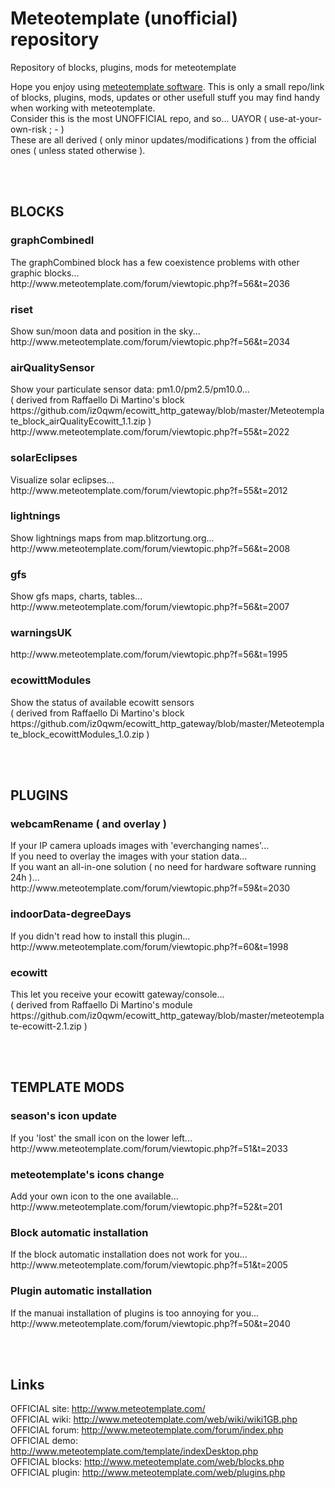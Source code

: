 # Meteotemplate (unofficial) repository
Repository of blocks, plugins, mods for meteotemplate

Hope you enjoy using <a href="http://www.meteotemplate.com/">meteotemplate software</a>. This is only a small repo/link of blocks, plugins, mods, updates or other usefull stuff you may find handy when working with meteotemplate.<br>
Consider this is the most UNOFFICIAL repo, and so... UAYOR ( use-at-your-own-risk ; - )<br>
These are all derived ( only minor updates/modifications ) from the official ones ( unless stated otherwise ).

<br><br><h2>BLOCKS</h2>
<h3>graphCombinedI</h3>
The graphCombined block has a few coexistence problems with other graphic blocks...<br>
http://www.meteotemplate.com/forum/viewtopic.php?f=56&t=2036<br>
<h3>riset</h3>
Show sun/moon data and position in the sky...<br>
http://www.meteotemplate.com/forum/viewtopic.php?f=56&t=2034<br>
<h3>airQualitySensor</h3>
Show your particulate sensor data: pm1.0/pm2.5/pm10.0...<br>
( derived from Raffaello Di Martino's block https://github.com/iz0qwm/ecowitt_http_gateway/blob/master/Meteotemplate_block_airQualityEcowitt_1.1.zip )<br>
http://www.meteotemplate.com/forum/viewtopic.php?f=55&t=2022<br>
<h3>solarEclipses</h3>
Visualize solar eclipses...<br>
http://www.meteotemplate.com/forum/viewtopic.php?f=55&t=2012<br>
<h3>lightnings</h3>
Show lightnings maps from map.blitzortung.org...<br>
http://www.meteotemplate.com/forum/viewtopic.php?f=56&t=2008<br>
<h3>gfs</h3>
Show gfs maps, charts, tables...<br>
http://www.meteotemplate.com/forum/viewtopic.php?f=56&t=2007<br>
<h3>warningsUK</h3>
http://www.meteotemplate.com/forum/viewtopic.php?f=56&t=1995<br>
<h3>ecowittModules</h3>
Show the status of available ecowitt sensors<br>
( derived from Raffaello Di Martino's block https://github.com/iz0qwm/ecowitt_http_gateway/blob/master/Meteotemplate_block_ecowittModules_1.0.zip )<br>

<br><br><h2>PLUGINS</h2>
<h3>webcamRename ( and overlay )</h3>
If your IP camera uploads images with 'everchanging names'...<br>
If you need to overlay the images with your station data...<br>
If you want an all-in-one solution ( no need for hardware software running 24h )...<br>
http://www.meteotemplate.com/forum/viewtopic.php?f=59&t=2030<br>
<h3>indoorData-degreeDays</h3>
If you didn't read how to install this plugin...<br>
http://www.meteotemplate.com/forum/viewtopic.php?f=60&t=1998<br>
<h3>ecowitt</h3>
This let you receive your ecowitt gateway/console...<br>
( derived from Raffaello Di Martino's module https://github.com/iz0qwm/ecowitt_http_gateway/blob/master/meteotemplate-ecowitt-2.1.zip )<br>

<br><br><h2>TEMPLATE MODS</h2>
<h3>season's icon update</h3>
If you 'lost' the small icon on the lower left...<br>
http://www.meteotemplate.com/forum/viewtopic.php?f=51&t=2033<br>
<h3>meteotemplate's icons change</h3>
Add your own icon to the one available...<br>
http://www.meteotemplate.com/forum/viewtopic.php?f=52&t=201<br>
<h3>Block automatic installation</h3>
If the block automatic installation does not work for you...<br>
http://www.meteotemplate.com/forum/viewtopic.php?f=51&t=2005<br>
<h3>Plugin automatic installation</h3>
If the manuai installation of plugins is too annoying for you...<br>
http://www.meteotemplate.com/forum/viewtopic.php?f=50&t=2040<br>

<br><br><h2>Links</h2>
OFFICIAL site: http://www.meteotemplate.com/<br>
OFFICIAL wiki: http://www.meteotemplate.com/web/wiki/wiki1GB.php<br>
OFFICIAL forum: http://www.meteotemplate.com/forum/index.php<br>
OFFICIAL demo: http://www.meteotemplate.com/template/indexDesktop.php<br>
OFFICIAL blocks: http://www.meteotemplate.com/web/blocks.php<br>
OFFICIAL plugin: http://www.meteotemplate.com/web/plugins.php<br>
